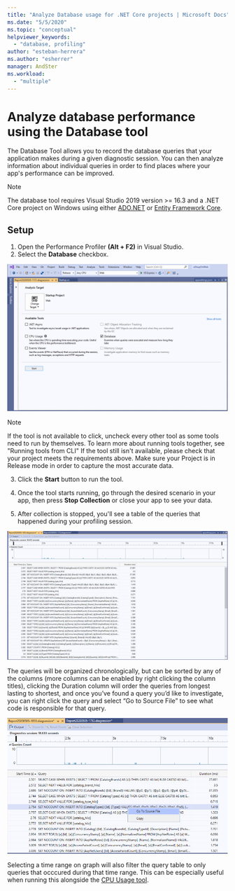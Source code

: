 ```yaml
---
title: "Analyze Database usage for .NET Core projects | Microsoft Docs"
ms.date: "5/5/2020"
ms.topic: "conceptual"
helpviewer_keywords:
  - "database, profiling"
author: "esteban-herrera"
ms.author: "esherrer"
manager: AndSter
ms.workload:
  - "multiple"
---
```

# Analyze database performance using the Database tool

The Database Tool allows you to record the database queries that your application makes during a given diagnostic session. You can then analyze information about individual queries in order to find places where your app's performance can be improved.

>[!NOTE]
> The database tool requires Visual Studio 2019 version >= 16.3
and a .NET Core project on Windows using either [ADO.NET]( https://docs.microsoft.com/dotnet/framework/data/adonet/ado-net-overview) or [Entity Framework Core](https://docs.microsoft.com/ef/core/).

## Setup

1. Open the Performance Profiler **(Alt + F2)** in Visual Studio.
2. Select the **Database** checkbox.

![Database Tool Selected](./media/db_launch.png "Database Tool Selected")
>[!NOTE]
>If the tool is not available to click, uncheck every other tool as some tools need to run by themselves. To learn more about running tools together, see "Running tools from CLI"
>If the tool still isn't available, please check that your project meets the requirements above.
Make sure your Project is in Release mode in order to capture the most accurate data.

3. Click the **Start** button to run the tool.

4. Once the tool starts running, go through the desired scenario in your app, then press **Stop Collection** or close your app to see your data.

5. After collection is stopped, you'll see a table of the queries that happened during your profiling session.

![Database Tool Stopped](./media/db_after.png "Database Tool Stopped")

The queries will be organized chronologically, but can be sorted by any of the columns (more columns can be enabled by right clicking the column titles), clicking the Duration column will order the queries from longest lasting to shortest, and once you’ve found a query you’d like to investigate, you can right click the query and select “Go to Source File” to see what code is responsible for that query.

![Allocation](./media/db_gotosource.png "Allocation")

Selecting a time range on graph will also filter the query table to only queries that occcured during that time range. This can be especially useful when running this alongside the [CPU Usage tool](https://docs.microsoft.com/visualstudio/profiling/cpu-usage?view=vs-2019).

